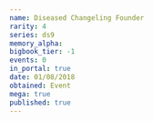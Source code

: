 ```yaml
---
name: Diseased Changeling Founder
rarity: 4
series: ds9
memory_alpha:
bigbook_tier: -1
events: 0
in_portal: true
date: 01/08/2018
obtained: Event
mega: true
published: true
---
```



